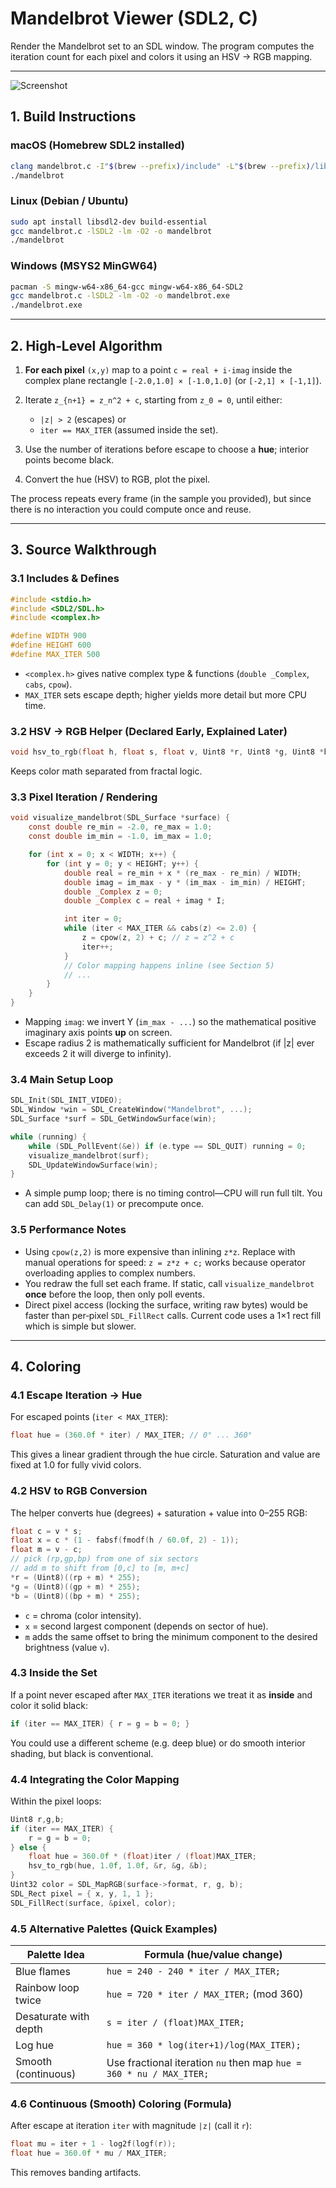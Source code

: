# Mandelbrot Viewer (SDL2, C)

Render the Mandelbrot set to an SDL window. The program computes the iteration count for each pixel and colors it using an HSV → RGB mapping.

---

![Screenshot](../assets/mandelbrot.png)

## 1. Build Instructions

### macOS (Homebrew SDL2 installed)

```bash
clang mandelbrot.c -I"$(brew --prefix)/include" -L"$(brew --prefix)/lib" -lSDL2 -lm -o mandelbrot
./mandelbrot
```

### Linux (Debian / Ubuntu)

```bash
sudo apt install libsdl2-dev build-essential
gcc mandelbrot.c -lSDL2 -lm -O2 -o mandelbrot
./mandelbrot
```

### Windows (MSYS2 MinGW64)

```bash
pacman -S mingw-w64-x86_64-gcc mingw-w64-x86_64-SDL2
gcc mandelbrot.c -lSDL2 -lm -O2 -o mandelbrot.exe
./mandelbrot.exe
```

---

## 2. High‑Level Algorithm

1. **For each pixel** `(x,y)` map to a point `c = real + i·imag` inside the complex plane rectangle `[-2.0,1.0] × [-1.0,1.0]` (or `[-2,1] × [-1,1]`).
2. Iterate `z_{n+1} = z_n^2 + c`, starting from `z_0 = 0`, until either:

   * `|z| > 2` (escapes) or
   * `iter == MAX_ITER` (assumed inside the set).
3. Use the number of iterations before escape to choose a **hue**; interior points become black.
4. Convert the hue (HSV) to RGB, plot the pixel.

The process repeats every frame (in the sample you provided), but since there is no interaction you could compute once and reuse.

---

## 3. Source Walkthrough

### 3.1 Includes & Defines

```c
#include <stdio.h>
#include <SDL2/SDL.h>
#include <complex.h>

#define WIDTH 900
#define HEIGHT 600
#define MAX_ITER 500
```

* `<complex.h>` gives native complex type & functions (`double _Complex`, `cabs`, `cpow`).
* `MAX_ITER` sets escape depth; higher yields more detail but more CPU time.

### 3.2 HSV → RGB Helper (Declared Early, Explained Later)

```c
void hsv_to_rgb(float h, float s, float v, Uint8 *r, Uint8 *g, Uint8 *b) { /* ... */ }
```

Keeps color math separated from fractal logic.

### 3.3 Pixel Iteration / Rendering

```c
void visualize_mandelbrot(SDL_Surface *surface) {
    const double re_min = -2.0, re_max = 1.0;
    const double im_min = -1.0, im_max = 1.0;

    for (int x = 0; x < WIDTH; x++) {
        for (int y = 0; y < HEIGHT; y++) {
            double real = re_min + x * (re_max - re_min) / WIDTH;
            double imag = im_max - y * (im_max - im_min) / HEIGHT;
            double _Complex z = 0;
            double _Complex c = real + imag * I;

            int iter = 0;
            while (iter < MAX_ITER && cabs(z) <= 2.0) {
                z = cpow(z, 2) + c; // z = z^2 + c
                iter++;
            }
            // Color mapping happens inline (see Section 5)
            // ...
        }
    }
}
```

* Mapping `imag`: we invert Y (`im_max - ...`) so the mathematical positive imaginary axis points **up** on screen.
* Escape radius 2 is mathematically sufficient for Mandelbrot (if |z| ever exceeds 2 it will diverge to infinity).

### 3.4 Main Setup Loop

```c
SDL_Init(SDL_INIT_VIDEO);
SDL_Window *win = SDL_CreateWindow("Mandelbrot", ...);
SDL_Surface *surf = SDL_GetWindowSurface(win);

while (running) {
    while (SDL_PollEvent(&e)) if (e.type == SDL_QUIT) running = 0;
    visualize_mandelbrot(surf);
    SDL_UpdateWindowSurface(win);
}
```

* A simple pump loop; there is no timing control—CPU will run full tilt. You can add `SDL_Delay(1)` or precompute once.

### 3.5 Performance Notes

* Using `cpow(z,2)` is more expensive than inlining `z*z`. Replace with manual operations for speed: `z = z*z + c;` works because operator overloading applies to complex numbers.
* You redraw the full set each frame. If static, call `visualize_mandelbrot` **once** before the loop, then only poll events.
* Direct pixel access (locking the surface, writing raw bytes) would be faster than per‑pixel `SDL_FillRect` calls. Current code uses a 1×1 rect fill which is simple but slower.

---


## 4. **Coloring**

### 4.1 Escape Iteration → Hue

For escaped points (`iter < MAX_ITER`):

```c
float hue = (360.0f * iter) / MAX_ITER; // 0° ... 360°
```

This gives a linear gradient through the hue circle. Saturation and value are fixed at 1.0 for fully vivid colors.

### 4.2 HSV to RGB Conversion

The helper converts hue (degrees) + saturation + value into 0–255 RGB:

```c
float c = v * s;
float x = c * (1 - fabsf(fmodf(h / 60.0f, 2) - 1));
float m = v - c;
// pick (rp,gp,bp) from one of six sectors
// add m to shift from [0,c] to [m, m+c]
*r = (Uint8)((rp + m) * 255);
*g = (Uint8)((gp + m) * 255);
*b = (Uint8)((bp + m) * 255);
```

* `c` = chroma (color intensity).
* `x` = second largest component (depends on sector of hue).
* `m` adds the same offset to bring the minimum component to the desired brightness (value `v`).

### 4.3 Inside the Set

If a point never escaped after `MAX_ITER` iterations we treat it as **inside** and color it solid black:

```c
if (iter == MAX_ITER) { r = g = b = 0; }
```

You could use a different scheme (e.g. deep blue) or do smooth interior shading, but black is conventional.

### 4.4 Integrating the Color Mapping

Within the pixel loops:

```c
Uint8 r,g,b;
if (iter == MAX_ITER) {
    r = g = b = 0;
} else {
    float hue = 360.0f * (float)iter / (float)MAX_ITER;
    hsv_to_rgb(hue, 1.0f, 1.0f, &r, &g, &b);
}
Uint32 color = SDL_MapRGB(surface->format, r, g, b);
SDL_Rect pixel = { x, y, 1, 1 };
SDL_FillRect(surface, &pixel, color);
```

### 4.5 Alternative Palettes (Quick Examples)

| Palette Idea          | Formula (hue/value change)                                          |
| --------------------- | ------------------------------------------------------------------- |
| Blue flames           | `hue = 240 - 240 * iter / MAX_ITER;`                                |
| Rainbow loop twice    | `hue = 720 * iter / MAX_ITER;` (mod 360)                            |
| Desaturate with depth | `s = iter / (float)MAX_ITER;`                                       |
| Log hue               | `hue = 360 * log(iter+1)/log(MAX_ITER);`                            |
| Smooth (continuous)   | Use fractional iteration `nu` then map `hue = 360 * nu / MAX_ITER;` |

### 4.6 Continuous (Smooth) Coloring (Formula)

After escape at iteration `iter` with magnitude `|z|` (call it `r`):

```c
float mu = iter + 1 - log2f(logf(r));
float hue = 360.0f * mu / MAX_ITER;
```

This removes banding artifacts.